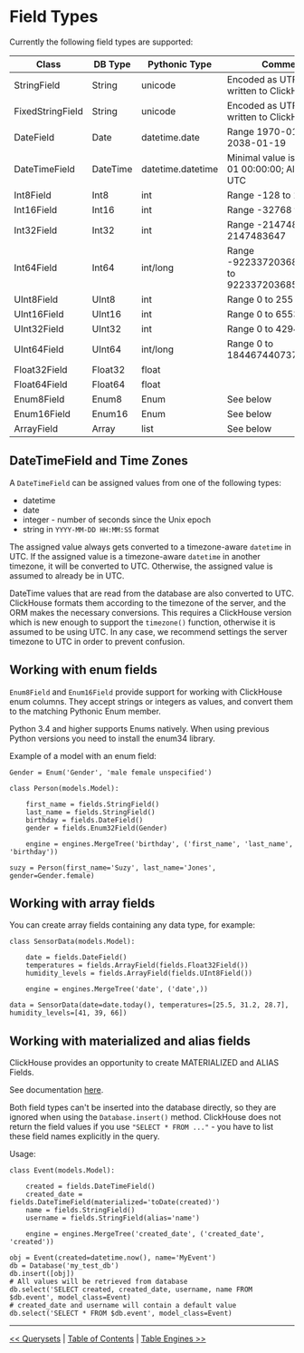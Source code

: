 Field Types
===========

Currently the following field types are supported:

| Class              | DB Type    | Pythonic Type       | Comments
| ------------------ | ---------- | ------------------- | -----------------------------------------------------
| StringField        | String     | unicode             | Encoded as UTF-8 when written to ClickHouse
| FixedStringField   | String     | unicode             | Encoded as UTF-8 when written to ClickHouse
| DateField          | Date       | datetime.date       | Range 1970-01-01 to 2038-01-19
| DateTimeField      | DateTime   | datetime.datetime   | Minimal value is 1970-01-01 00:00:00; Always in UTC
| Int8Field          | Int8       | int                 | Range -128 to 127
| Int16Field         | Int16      | int                 | Range -32768 to 32767
| Int32Field         | Int32      | int                 | Range -2147483648 to 2147483647
| Int64Field         | Int64      | int/long            | Range -9223372036854775808 to 9223372036854775807
| UInt8Field         | UInt8      | int                 | Range 0 to 255
| UInt16Field        | UInt16     | int                 | Range 0 to 65535
| UInt32Field        | UInt32     | int                 | Range 0 to 4294967295
| UInt64Field        | UInt64     | int/long            | Range 0 to 18446744073709551615
| Float32Field       | Float32    | float               | 
| Float64Field       | Float64    | float               | 
| Enum8Field         | Enum8      | Enum                | See below
| Enum16Field        | Enum16     | Enum                | See below
| ArrayField         | Array      | list                | See below

DateTimeField and Time Zones
----------------------------

A `DateTimeField` can be assigned values from one of the following types:

-   datetime
-   date
-   integer - number of seconds since the Unix epoch
-   string in `YYYY-MM-DD HH:MM:SS` format

The assigned value always gets converted to a timezone-aware `datetime` in UTC. If the assigned value is a timezone-aware `datetime` in another timezone, it will be converted to UTC. Otherwise, the assigned value is assumed to already be in UTC.

DateTime values that are read from the database are also converted to UTC. ClickHouse formats them according to the timezone of the server, and the ORM makes the necessary conversions. This requires a ClickHouse
version which is new enough to support the `timezone()` function, otherwise it is assumed to be using UTC. In any case, we recommend settings the server timezone to UTC in order to prevent confusion.

Working with enum fields
------------------------

`Enum8Field` and `Enum16Field` provide support for working with ClickHouse enum columns. They accept strings or integers as values, and convert them to the matching Pythonic Enum member.

Python 3.4 and higher supports Enums natively. When using previous Python versions you need to install the enum34 library.

Example of a model with an enum field:

    Gender = Enum('Gender', 'male female unspecified')

    class Person(models.Model):

        first_name = fields.StringField()
        last_name = fields.StringField()
        birthday = fields.DateField()
        gender = fields.Enum32Field(Gender)

        engine = engines.MergeTree('birthday', ('first_name', 'last_name', 'birthday'))

    suzy = Person(first_name='Suzy', last_name='Jones', gender=Gender.female)

Working with array fields
-------------------------

You can create array fields containing any data type, for example:

    class SensorData(models.Model):

        date = fields.DateField()
        temperatures = fields.ArrayField(fields.Float32Field())
        humidity_levels = fields.ArrayField(fields.UInt8Field())

        engine = engines.MergeTree('date', ('date',))

    data = SensorData(date=date.today(), temperatures=[25.5, 31.2, 28.7], humidity_levels=[41, 39, 66])

Working with materialized and alias fields
------------------------------------------

ClickHouse provides an opportunity to create MATERIALIZED and ALIAS Fields.

See documentation [here](https://clickhouse.yandex/reference_en.html#Default%20values).

Both field types can't be inserted into the database directly, so they are ignored when using the `Database.insert()` method. ClickHouse does not return the field values if you use `"SELECT * FROM ..."` - you have to list these field names explicitly in the query.

Usage:

    class Event(models.Model):

        created = fields.DateTimeField()
        created_date = fields.DateTimeField(materialized='toDate(created)')
        name = fields.StringField()
        username = fields.StringField(alias='name')

        engine = engines.MergeTree('created_date', ('created_date', 'created'))

    obj = Event(created=datetime.now(), name='MyEvent')
    db = Database('my_test_db')
    db.insert([obj])
    # All values will be retrieved from database
    db.select('SELECT created, created_date, username, name FROM $db.event', model_class=Event)
    # created_date and username will contain a default value
    db.select('SELECT * FROM $db.event', model_class=Event)


---

[<< Querysets](querysets.md) | [Table of Contents](toc.md) | [Table Engines >>](table_engines.md)
